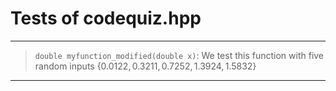 # Tests of codequiz.hpp

***
> `double myfunction_modified(double x)`: We test this function with five random inputs 
>$\{0.0122, 0.3211, 0.7252, 1.3924, 1.5832\}$
***
